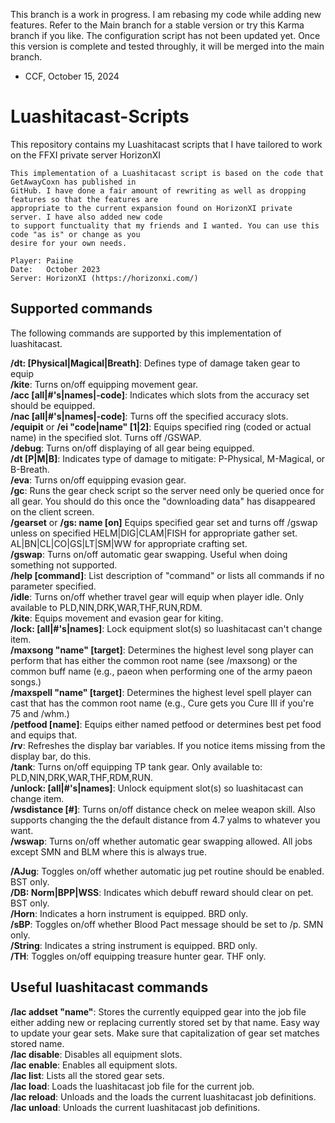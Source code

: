 This branch is a work in progress. I am rebasing my code while adding new features. Refer to the Main branch for a
stable version or try this Karma branch if you like. The configuration script has not been updated yet. Once this
version is complete and tested throughly, it will be merged into the main branch. 
- CCF, October 15, 2024
	 
# Luashitacast-Scripts
This repository contains my Luashitacast scripts that I have tailored to work on the FFXI private server HorizonXI

	This implementation of a Luashitacast script is based on the code that GetAwayCoxn has published in
	GitHub. I have done a fair amount of rewriting as well as dropping features so that the features are 
 	appropriate to the current expansion found on HorizonXI private server. I have also added new code 
  	to support functuality that my friends and I wanted. You can use this code "as is" or change as you 
   	desire for your own needs.
	
	Player: Paiine
	Date:   October 2023
	Server: HorizonXI (https://horizonxi.com/)

## Supported commands

The following commands are supported by this implementation of luashitacast.

**/dt: [Physical|Magical|Breath]**: Defines type of damage taken gear to equip  
**/kite**: Turns on/off equipping movement gear.  
**/acc [all|#'s|names|-code]**: Indicates which slots from the accuracy set should be equipped.  
**/nac [all|#'s|names|-code]**: Turns off the specified accuracy slots.  
**/equipit** or **/ei "code|name" [1|2]**: Equips specified ring (coded or actual name) in the specified slot.
Turns off /GSWAP.  
**/debug**: Turns on/off displaying of all gear being equipped.  
**/dt [P|M|B]**: Indicates type of damage to mitigate: P-Physical, M-Magical, or B-Breath.  
**/eva**: Turns on/off equipping evasion gear.  
**/gc**: Runs the gear check script so the server need only be queried once for all gear. You should
do this once the "downloading data" has disappeared on the client screen.  
**/gearset** or **/gs: name [on]** Equips specified gear set and turns off /gswap unless on specified 
    HELM|DIG|CLAM|FISH for appropriate gather set.  
    AL|BN|CL|CO|GS|LT|SM|WW for appropriate crafting set.  
**/gswap**: Turns on/off automatic gear swapping. Useful when doing something not supported.  
**/help [command]**: List description of "command" or lists all commands if no parameter specified.  
**/idle**: Turns on/off whether travel gear will equip when player idle. Only available 
to PLD,NIN,DRK,WAR,THF,RUN,RDM.  
**/kite**: Equips movement and evasion gear for kiting.  
**/lock: [all|#'s|names]**: Lock equipment slot(s) so luashitacast can't change item.   
**/maxsong "name" [target]**: Determines the highest level song player can perform that has either the
common root name (see /maxsong) or the common buff name (e.g., paeon when
performing one of the army paeon songs.)  
**/maxspell "name" [target]**: Determines the highest level spell player can cast that has the common root
name (e.g., Cure gets you Cure III if you're 75 and /whm.)  
**/petfood [name]**: Equips either named petfood or determines best pet food and equips that.  
**/rv**: Refreshes the display bar variables. If you notice items missing from the display bar, do this.  
**/tank**: Turns on/off equipping TP tank gear. Only available to: PLD,NIN,DRK,WAR,THF,RDM,RUN.  
**/unlock: [all|#'s|names]**: Unlock equipment slot(s) so luashitacast can change item.  
**/wsdistance [#]**: Turns on/off distance check on melee weapon skill. Also supports changing the
the default distance from 4.7 yalms to whatever you want.  
**/wswap**: Turns on/off whether automatic gear swapping allowed. All jobs except SMN and BLM
where this is always true.  

**/AJug**: Toggles on/off whether automatic jug pet routine should be enabled. BST only.  
**/DB: Norm|BPP|WSS**: Indicates which debuff reward should clear on pet. BST only.  
**/Horn**: Indicates a horn instrument is equipped. BRD only.  
**/sBP**: Toggles on/off whether Blood Pact message should be set to /p. SMN only.  
**/String**: Indicates a string instrument is equipped. BRD only.  
**/TH**: Toggles on/off equipping treasure hunter gear. THF only.   

## Useful luashitacast commands

**/lac addset "name"**: Stores the currently equipped gear into the job file either adding new or
replacing currently stored set by that name. Easy way to update your gear
sets. Make sure that capitalization of gear set matches stored name.  
**/lac disable**: Disables all equipment slots.  
**/lac enable**: Enables all equipment slots.  
**/lac list**: Lists all the stored gear sets.  
**/lac load**: Loads the luashitacast job file for the current job.  
**/lac reload**: Unloads and the loads the current luashitacast job definitions.  
**/lac unload**: Unloads the current luashitacast job definitions.  
